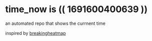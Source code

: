 # time_now is (( 1691600400639 ))

an automated repo that shows the currnent time

inspired by [breakingheatmap](https://github.com/breakingheatmap/breakingheatmap)